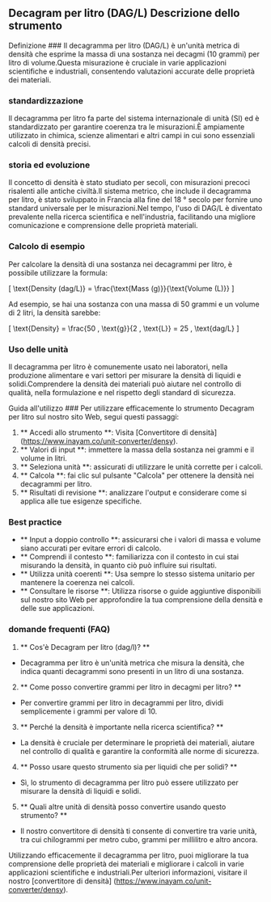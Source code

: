 ## Decagram per litro (DAG/L) Descrizione dello strumento

Definizione ###
Il decagramma per litro (DAG/L) è un'unità metrica di densità che esprime la massa di una sostanza nei decagmi (10 grammi) per litro di volume.Questa misurazione è cruciale in varie applicazioni scientifiche e industriali, consentendo valutazioni accurate delle proprietà dei materiali.

### standardizzazione
Il decagramma per litro fa parte del sistema internazionale di unità (SI) ed è standardizzato per garantire coerenza tra le misurazioni.È ampiamente utilizzato in chimica, scienze alimentari e altri campi in cui sono essenziali calcoli di densità precisi.

### storia ed evoluzione
Il concetto di densità è stato studiato per secoli, con misurazioni precoci risalenti alle antiche civiltà.Il sistema metrico, che include il decagramma per litro, è stato sviluppato in Francia alla fine del 18 ° secolo per fornire uno standard universale per le misurazioni.Nel tempo, l'uso di DAG/L è diventato prevalente nella ricerca scientifica e nell'industria, facilitando una migliore comunicazione e comprensione delle proprietà materiali.

### Calcolo di esempio
Per calcolare la densità di una sostanza nei decagrammi per litro, è possibile utilizzare la formula:

\[ \text{Density (dag/L)} = \frac{\text{Mass (g)}}{\text{Volume (L)}} \]

Ad esempio, se hai una sostanza con una massa di 50 grammi e un volume di 2 litri, la densità sarebbe:

\[ \text{Density} = \frac{50 \, \text{g}}{2 \, \text{L}} = 25 \, \text{dag/L} \]

### Uso delle unità
Il decagramma per litro è comunemente usato nei laboratori, nella produzione alimentare e vari settori per misurare la densità di liquidi e solidi.Comprendere la densità dei materiali può aiutare nel controllo di qualità, nella formulazione e nel rispetto degli standard di sicurezza.

Guida all'utilizzo ###
Per utilizzare efficacemente lo strumento Decagram per litro sul nostro sito Web, segui questi passaggi:

1. ** Accedi allo strumento **: Visita [Convertitore di densità] (https://www.inayam.co/unit-converter/densy).
2. ** Valori di input **: immettere la massa della sostanza nei grammi e il volume in litri.
3. ** Seleziona unità **: assicurati di utilizzare le unità corrette per i calcoli.
4. ** Calcola **: fai clic sul pulsante "Calcola" per ottenere la densità nei decagrammi per litro.
5. ** Risultati di revisione **: analizzare l'output e considerare come si applica alle tue esigenze specifiche.

### Best practice
- ** Input a doppio controllo **: assicurarsi che i valori di massa e volume siano accurati per evitare errori di calcolo.
- ** Comprendi il contesto **: familiarizza con il contesto in cui stai misurando la densità, in quanto ciò può influire sui risultati.
- ** Utilizza unità coerenti **: Usa sempre lo stesso sistema unitario per mantenere la coerenza nei calcoli.
- ** Consultare le risorse **: Utilizza risorse o guide aggiuntive disponibili sul nostro sito Web per approfondire la tua comprensione della densità e delle sue applicazioni.

### domande frequenti (FAQ)

1. ** Cos'è Decagram per litro (dag/l)? **
- Decagramma per litro è un'unità metrica che misura la densità, che indica quanti decagrammi sono presenti in un litro di una sostanza.

2. ** Come posso convertire grammi per litro in decagmi per litro? **
- Per convertire grammi per litro in decagrammi per litro, dividi semplicemente i grammi per valore di 10.

3. ** Perché la densità è importante nella ricerca scientifica? **
- La densità è cruciale per determinare le proprietà dei materiali, aiutare nel controllo di qualità e garantire la conformità alle norme di sicurezza.

4. ** Posso usare questo strumento sia per liquidi che per solidi? **
- Sì, lo strumento di decagramma per litro può essere utilizzato per misurare la densità di liquidi e solidi.

5. ** Quali altre unità di densità posso convertire usando questo strumento? **
- Il nostro convertitore di densità ti consente di convertire tra varie unità, tra cui chilogrammi per metro cubo, grammi per millilitro e altro ancora.

Utilizzando efficacemente il decagramma per litro, puoi migliorare la tua comprensione delle proprietà dei materiali e migliorare i calcoli in varie applicazioni scientifiche e industriali.Per ulteriori informazioni, visitare il nostro [convertitore di densità] (https://www.inayam.co/unit-converter/densy).
